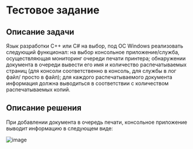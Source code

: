 # Тестовое задание

## Описание задачи
Язык разработки C++ или C# на выбор, под ОС Windows реализовать следующий функционал: на выбор консольное приложение/служба, осуществляющая мониторинг очереди печати принтера; обнаружении документа в очереди вывести его имя и количество распечатываемых страниц (для консоли соответственно в консоль, для службы в лог файл/ просто в файл); для каждого распечатываемого документа информация должна выводиться в соответствии с количеством распечатываемых копий.

## Описание решения
При добавлении документа в очередь печати, консольное приложение выводит информацию в следующем виде:

![image](https://user-images.githubusercontent.com/10836065/141346157-28ec48ec-7913-4a55-bc21-112bfe0a2dbb.png)
